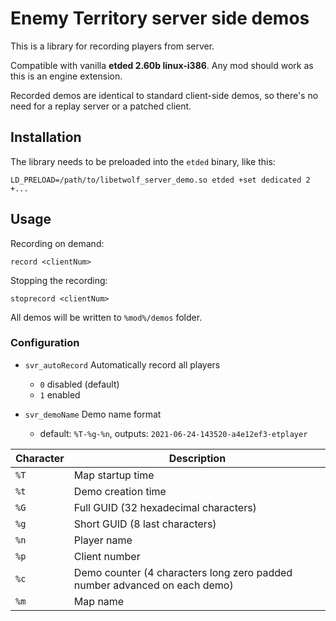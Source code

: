 # Enemy Territory server side demos

This is a library for recording players from server.

Compatible with vanilla **etded 2.60b linux-i386**. Any mod should work as this is an engine extension.

Recorded demos are identical to standard client-side demos, so there's no need for a replay server or a patched client.

## Installation

The library needs to be preloaded into the `etded` binary, like this:

~~~
LD_PRELOAD=/path/to/libetwolf_server_demo.so etded +set dedicated 2 +...
~~~

## Usage

Recording on demand:

~~~
record <clientNum>
~~~

Stopping the recording:

~~~
stoprecord <clientNum>
~~~

All demos will be written to `%mod%/demos` folder.

### Configuration

- `svr_autoRecord` Automatically record all players
    - `0` disabled (default)
    - `1` enabled

- `svr_demoName` Demo name format
    - default: `%T-%g-%n`, outputs: `2021-06-24-143520-a4e12ef3-etplayer`

| Character | Description                                                               |
|-----------|---------------------------------------------------------------------------|
| `%T`      | Map startup time                                                          |
| `%t`      | Demo creation time                                                        |
| `%G`      | Full GUID (32 hexadecimal characters)                                     |
| `%g`      | Short GUID (8 last characters)                                            |
| `%n`      | Player name                                                               |
| `%p`      | Client number                                                             |
| `%c`      | Demo counter (4 characters long zero padded number advanced on each demo) |
| `%m`      | Map name                                                                  |